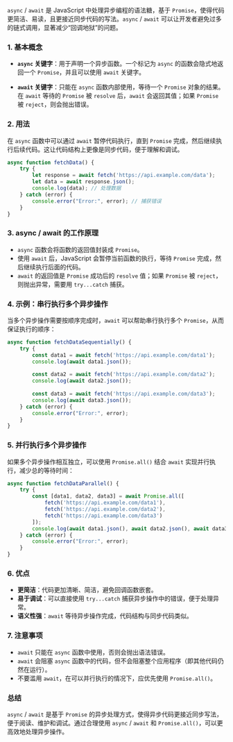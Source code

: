 `async` / `await` 是 JavaScript 中处理异步编程的语法糖，基于 `Promise`，使得代码更简洁、易读，且更接近同步代码的写法。`async` / `await` 可以让开发者避免过多的链式调用，显著减少“回调地狱”的问题。

### 1. 基本概念

- **`async` 关键字**：用于声明一个异步函数。一个标记为 `async` 的函数会隐式地返回一个 `Promise`，并且可以使用 `await` 关键字。

- **`await` 关键字**：只能在 `async` 函数内部使用，等待一个 `Promise` 对象的结果。在 `await` 等待的 `Promise` 被 `resolve` 后，`await` 会返回其值；如果 `Promise` 被 `reject`，则会抛出错误。

### 2. 用法

在 `async` 函数中可以通过 `await` 暂停代码执行，直到 `Promise` 完成，然后继续执行后续代码。这让代码结构上更像是同步代码，便于理解和调试。

```javascript
async function fetchData() {
    try {
        let response = await fetch('https://api.example.com/data');
        let data = await response.json();
        console.log(data); // 处理数据
    } catch (error) {
        console.error("Error:", error); // 捕获错误
    }
}
```

### 3. async / await 的工作原理

- `async` 函数会将函数的返回值封装成 `Promise`。
- 使用 `await` 后，JavaScript 会暂停当前函数的执行，等待 `Promise` 完成，然后继续执行后面的代码。
- `await` 的返回值是 `Promise` 成功后的 `resolve` 值；如果 `Promise` 被 `reject`，则抛出异常，需要用 `try...catch` 捕获。

### 4. 示例：串行执行多个异步操作

当多个异步操作需要按顺序完成时，`await` 可以帮助串行执行多个 `Promise`，从而保证执行的顺序：

```javascript
async function fetchDataSequentially() {
    try {
        const data1 = await fetch('https://api.example.com/data1');
        console.log(await data1.json());
        
        const data2 = await fetch('https://api.example.com/data2');
        console.log(await data2.json());
        
        const data3 = await fetch('https://api.example.com/data3');
        console.log(await data3.json());
    } catch (error) {
        console.error("Error:", error);
    }
}
```

### 5. 并行执行多个异步操作

如果多个异步操作相互独立，可以使用 `Promise.all()` 结合 `await` 实现并行执行，减少总的等待时间：

```javascript
async function fetchDataParallel() {
    try {
        const [data1, data2, data3] = await Promise.all([
            fetch('https://api.example.com/data1'),
            fetch('https://api.example.com/data2'),
            fetch('https://api.example.com/data3')
        ]);
        console.log(await data1.json(), await data2.json(), await data3.json());
    } catch (error) {
        console.error("Error:", error);
    }
}
```

### 6. 优点

- **更简洁**：代码更加清晰、简洁，避免回调函数嵌套。
- **易于调试**：可以直接使用 `try...catch` 捕获异步操作中的错误，便于处理异常。
- **语义性强**：`await` 等待异步操作完成，代码结构与同步代码类似。

### 7. 注意事项

- `await` 只能在 `async` 函数中使用，否则会抛出语法错误。
- `await` 会阻塞 `async` 函数中的代码，但不会阻塞整个应用程序（即其他代码仍然在运行）。
- 不要滥用 `await`，在可以并行执行的情况下，应优先使用 `Promise.all()`。

### 总结

`async` / `await` 是基于 `Promise` 的异步处理方式，使得异步代码更接近同步写法，便于阅读、维护和调试。通过合理使用 `async` / `await` 和 `Promise.all()`，可以更高效地处理异步操作。
